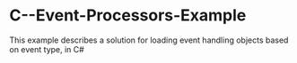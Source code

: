 C--Event-Processors-Example
===========================

This example describes a solution for loading event handling objects based on event type, in C#
